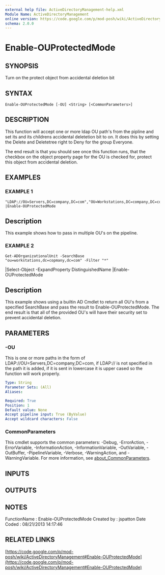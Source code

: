 ```yaml
---
external help file: ActiveDirectoryManagement-help.xml
Module Name: ActiveDirectoryManagement
online version: https://code.google.com/p/mod-posh/wiki/ActiveDirectoryManagement#Enable-OUProtectedMode
schema: 2.0.0
---
```


# Enable-OUProtectedMode

## SYNOPSIS
Turn on the protect object from accidental deletion bit

## SYNTAX

```
Enable-OUProtectedMode [-OU] <String> [<CommonParameters>]
```

## DESCRIPTION
This function will accept one or more ldap OU path's from the pipline and set its and its
childrens accidental deletetion bit to on.
It does this by setting the Delete and Deletetree
right to Deny for the group Everyone.

The end result is that you should see once this function runs, that the checkbox on the object
property page for the OU is checked for, protect this object from accidental deletion.

## EXAMPLES

### EXAMPLE 1
```
"LDAP://OU=Servers,DC=company,DC=com","OU=Workstations,DC=company,DC=com" |Enable-OUProtectedMode
```

Description
-----------
This example shows how to pass in multiple OU's on the pipeline.

### EXAMPLE 2
```
Get-ADOrganizationalUnit -SearchBase "ou=workstations,dc=copmany,dc=com" -Filter "*"
```

|Select-Object -ExpandProperty DistinguishedName |Enable-OUProtectedMode

Description
-----------
This example shows using a builtin AD Cmdlet to return all OU's from a specified SearchBase and
pass the result to Enable-OUProtectedMode.
The end result is that all of the provided OU's will
have their security set to prevent accidental deletion.

## PARAMETERS

### -OU
This is one or more paths in the form of LDAP://OU=Servers,DC=company,DC=com, if LDAP:// is not
specified in the path it is added, if it is sent in lowercase it is upper cased so the
function will work properly.

```yaml
Type: String
Parameter Sets: (All)
Aliases:

Required: True
Position: 1
Default value: None
Accept pipeline input: True (ByValue)
Accept wildcard characters: False
```

### CommonParameters
This cmdlet supports the common parameters: -Debug, -ErrorAction, -ErrorVariable, -InformationAction, -InformationVariable, -OutVariable, -OutBuffer, -PipelineVariable, -Verbose, -WarningAction, and -WarningVariable. For more information, see [about_CommonParameters](http://go.microsoft.com/fwlink/?LinkID=113216).

## INPUTS

## OUTPUTS

## NOTES
FunctionName : Enable-OUProtectedMode
Created by   : jspatton
Date Coded   : 08/21/2013 14:17:46

## RELATED LINKS

[https://code.google.com/p/mod-posh/wiki/ActiveDirectoryManagement#Enable-OUProtectedMode](https://code.google.com/p/mod-posh/wiki/ActiveDirectoryManagement#Enable-OUProtectedMode)

